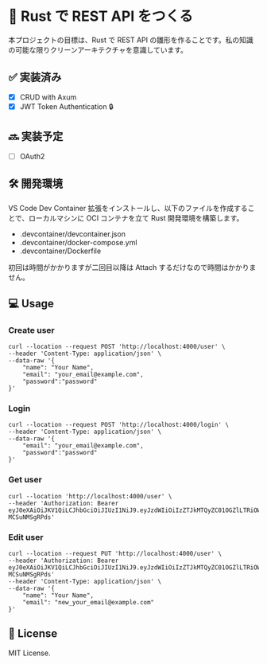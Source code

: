 # 🚀 Rust で REST API をつくる

本プロジェクトの目標は、Rust で REST API の雛形を作ることです。私の知識の可能な限りクリーンアーキテクチャを意識しています。

## ✅ 実装済み

- [x] CRUD with Axum
- [x] JWT Token Authentication 🔒

## 🔜 実装予定

- [ ] OAuth2

## 🛠️ 開発環境

VS Code Dev Container 拡張をインストールし、以下のファイルを作成することで、ローカルマシンに OCI コンテナを立て Rust 開発環境を構築します。

- .devcontainer/devcontainer.json
- .devcontainer/docker-compose.yml
- .devcontainer/Dockerfile

初回は時間がかかりますが二回目以降は Attach するだけなので時間はかかりません。

## 💻 Usage

### Create user

```shell
curl --location --request POST 'http://localhost:4000/user' \
--header 'Content-Type: application/json' \
--data-raw '{
    "name": "Your Name",
    "email": "your_email@example.com",
    "password":"password"
}'
```

### Login

```shell
curl --location --request POST 'http://localhost:4000/login' \
--header 'Content-Type: application/json' \
--data-raw '{
    "email": "your_email@example.com",
    "password":"password"
}'
```

### Get user

```shell
curl --location 'http://localhost:4000/user' \
--header 'Authorization: Bearer eyJ0eXAiOiJKV1QiLCJhbGciOiJIUzI1NiJ9.eyJzdWIiOiIzZTJkMTQyZC01OGZlLTRiOWEtYjZkYi0wMTlmODI0YjRkNTkiLCJleHAiOjE3MzIwMjE5NTl9.l27mHiTGb0Ghx0s1vlQuccb99llcdo-MCSuNMSgRPds'
```

### Edit user

```shell
curl --location --request PUT 'http://localhost:4000/user' \
--header 'Authorization: Bearer eyJ0eXAiOiJKV1QiLCJhbGciOiJIUzI1NiJ9.eyJzdWIiOiIzZTJkMTQyZC01OGZlLTRiOWEtYjZkYi0wMTlmODI0YjRkNTkiLCJleHAiOjE3MzIwMjE5NTl9.l27mHiTGb0Ghx0s1vlQuccb99llcdo-MCSuNMSgRPds'
--header 'Content-Type: application/json' \
--data-raw '{
    "name": "Your Name",
    "email": "new_your_email@example.com"
}'
```

## 📜 License

MIT License.